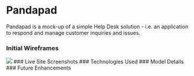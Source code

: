 # Pandapad

Pandapad is a mock-up of a simple Help Desk solution - i.e. an application to respond and manage customer inquiries and issues.

### Initial Wireframes
<img src="https://i.imgur.com/AFdF1pM.png" />
### Live Site Screenshots
### Technologies Used
### Model Details
### Future Enhancements